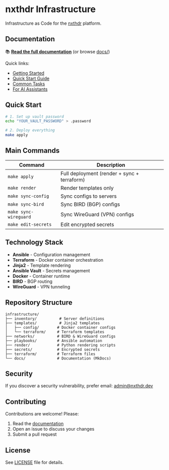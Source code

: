 # nxthdr Infrastructure

Infrastructure as Code for the [nxthdr](https://nxthdr.dev) platform.

## Documentation

📚 **[Read the full documentation](https://nxthdr.github.io/infrastructure/)** (or browse [docs/](docs/))

Quick links:
- [Getting Started](docs/pages/getting-started/overview.md)
- [Quick Start Guide](docs/pages/getting-started/quick-start.md)
- [Common Tasks](docs/pages/guides/common-tasks.md)
- [For AI Assistants](CLAUDE.md)

## Quick Start

```bash
# 1. Set up vault password
echo "YOUR_VAULT_PASSWORD" > .password

# 2. Deploy everything
make apply
```

## Main Commands

| Command | Description |
|---------|-------------|
| `make apply` | Full deployment (render + sync + terraform) |
| `make render` | Render templates only |
| `make sync-config` | Sync configs to servers |
| `make sync-bird` | Sync BIRD (BGP) configs |
| `make sync-wireguard` | Sync WireGuard (VPN) configs |
| `make edit-secrets` | Edit encrypted secrets |

## Technology Stack

- **Ansible** - Configuration management
- **Terraform** - Docker container orchestration
- **Jinja2** - Template rendering
- **Ansible Vault** - Secrets management
- **Docker** - Container runtime
- **BIRD** - BGP routing
- **WireGuard** - VPN tunneling

## Repository Structure

```
infrastructure/
├── inventory/          # Server definitions
├── templates/          # Jinja2 templates
│   ├── config/        # Docker container configs
│   └── terraform/     # Terraform templates
├── networks/          # BIRD & WireGuard configs
├── playbooks/         # Ansible automation
├── render/            # Python rendering scripts
├── secrets/           # Encrypted secrets
├── terraform/         # Terraform files
└── docs/              # Documentation (MkDocs)
```

## Security

If you discover a security vulnerability, prefer email: [admin@nxthdr.dev](mailto:admin@nxthdr.dev)

## Contributing

Contributions are welcome! Please:

1. Read the [documentation](https://nxthdr.github.io/infrastructure/)
2. Open an issue to discuss your changes
3. Submit a pull request

## License

See [LICENSE](LICENSE) file for details.
